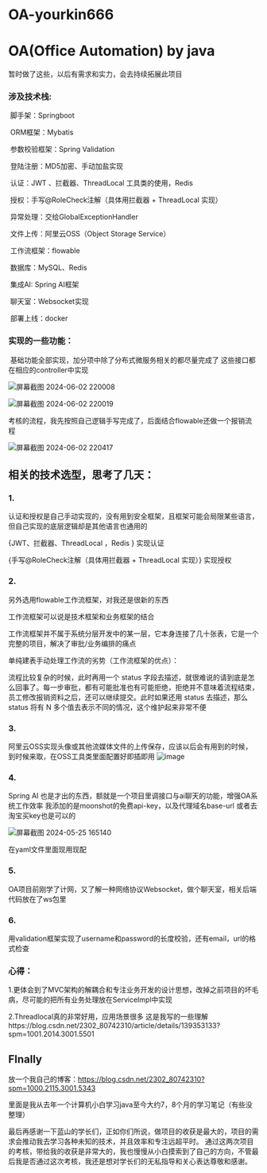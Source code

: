# OA-yourkin666
#                                    	 OA(Office Automation) by java

暂时做了这些，以后有需求和实力，会去持续拓展此项目

### 涉及技术栈:

​		脚手架：Springboot

​		ORM框架：Mybatis

​		参数校验框架：Spring Validation

​		登陆注册：MD5加密、手动加盐实现

​		认证：JWT 、拦截器、ThreadLocal 工具类的使用，Redis

​		授权：手写@RoleCheck注解（具体用拦截器 + ThreadLocal 实现）

​		异常处理：交给GlobalExceptionHandler

​		文件上传：阿里云OSS（Object Storage Service）

​		工作流框架：flowable

​		数据库：MySQL、Redis

​		集成AI: Spring AI框架 

​		聊天室：Websocket实现

​		部署上线：docker



### 实现的一些功能：

​		基础功能全部实现，加分项中除了分布式微服务相关的都尽量完成了
    这些接口都在相应的controller中实现

![屏幕截图 2024-06-02 220008](https://github.com/yourkin666/OA-yourkin666/assets/146162315/376431c1-4336-4a50-bb15-3ab7ac9d39cd)

![屏幕截图 2024-06-02 220019](https://github.com/yourkin666/OA-yourkin666/assets/146162315/8173d8bc-7783-4356-9bfd-ab74349152f1)


考核的流程，我先按照自己逻辑手写完成了，后面结合flowable还做一个报销流程

![屏幕截图 2024-06-02 220417](https://github.com/yourkin666/OA-yourkin666/assets/146162315/d8624372-9070-411d-9da0-e1a9f45f2972)



## 相关的技术选型，思考了几天：

### 1.

认证和授权是自己手动实现的，没有用到安全框架，且框架可能会局限某些语言，但自己实现的底层逻辑却是其他语言也通用的

{JWT、拦截器、ThreadLocal ，Redis }    实现认证

{手写@RoleCheck注解（具体用拦截器 + ThreadLocal 实现）}     实现授权



### 2.

另外选用flowable工作流框架，对我还是很新的东西

工作流框架可以说是技术框架和业务框架的结合

工作流框架并不属于系统分层开发中的某一层，它本身连接了几十张表，它是一个完整的项目，解决了审批/业务编排的痛点

单纯建表手动处理工作流的劣势（工作流框架的优点）：

流程比较复杂的时候，此时再用一个 status 字段去描述，就很难说的请到底是怎么回事了。每一步审批，都有可能批准也有可能拒绝，拒绝并不意味着流程结束，员工修改报销资料之后，还可以继续提交。此时如果还用 status 去描述，那么 status 将有 N 多个值去表示不同的情况，这个维护起来非常不便



### 3.

阿里云OSS实现头像或其他流媒体文件的上传保存，应该以后会有用到的时候，到时候来取，在OSS工具类里面配置好即插即用
![image](https://github.com/yourkin666/OA-yourkin666/assets/146162315/5cff62d3-bf2d-4507-89e6-d94d8a4cf008)





### 4.

Spring AI 也是才出的东西，额就是一个项目里调接口与ai聊天的功能，增强OA系统工作效率
我添加的是moonshot的免费api-key，以及代理域名base-url
或者去淘宝买key也是可以的

![屏幕截图 2024-05-25 165140](https://github.com/yourkin666/OA-yourkin666/assets/146162315/5ff60053-c11f-41d4-a34e-7a780d019bbf)

在yaml文件里面现用现配

### 5.

OA项目前刚学了计网，又了解一种网络协议Websocket，做个聊天室，相关后端代码放在了ws包里

### 6.

用validation框架实现了username和password的长度校验，还有email，url的格式检查


### 心得：

1.更体会到了MVC架构的解耦合和专注业务开发的设计思想，改掉之前项目的坏毛病，尽可能的把所有业务处理放在ServiceImpl中实现

2.Threadlocal真的非常好用，应用场景很多  这是我写的一些理解https://blog.csdn.net/2302_80742310/article/details/139353133?spm=1001.2014.3001.5501



## FInally

放一个我自己的博客：https://blog.csdn.net/2302_80742310?spm=1000.2115.3001.5343

里面是我从去年一个计算机小白学习java至今大约7，8个月的学习笔记（有些没整理）


最后再感谢一下蓝山的学长们，正如你们所说，做项目的收获是最大的，项目的需求会推动我去学习各种未知的技术，并且效率和专注远超平时。
通过这两次项目的考核，带给我的收获是非常大的，我也慢慢从小白摸索到了自己的方向，不管最后我是否通过这次考核，我还是想对学长们的无私指导和关心表达尊敬和感谢。
